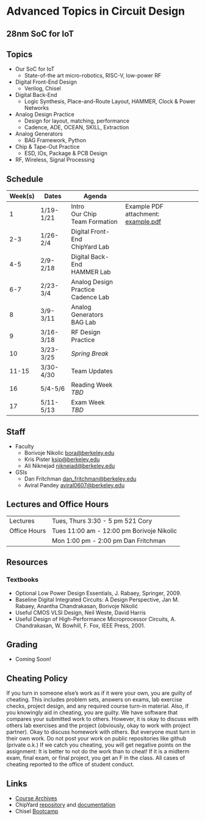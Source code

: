 # Advanced Topics in Circuit Design 
## 28nm SoC for IoT 
## Topics 

* Our SoC for IoT
    * State-of-the art micro-robotics, RISC-V, low-power RF 
* Digital Front-End Design 
    * Verilog, Chisel
* Digital Back-End 
    * Logic Synthesis, Place-and-Route Layout, HAMMER, Clock & Power Networks 
* Analog Design Practice
    * Design for layout, matching, performance 
    * Cadence, ADE, OCEAN, SKILL, Extraction
* Analog Generators 
    * BAG Framework, Python
* Chip & Tape-Out Practice
    * ESD, IOs, Package & PCB Design 
* RF, Wireless, Signal Processing 

## Schedule 

| Week(s)     | Dates       | Agenda                                    |               |
| ----------- | ----------- | ----------------------------------------- |-------------- |
| 1           | 1/19-1/21   | Intro <br/> Our Chip <br/> Team Formation | Example PDF attachment: [example.pdf](assets/demo.pdf) |
| 2-3         | 1/26-2/4    | Digital Front-End <br/> ChipYard Lab      |               |
| 4-5         | 2/9-2/18    | Digital Back-End <br/> HAMMER Lab         |               |
| 6-7         | 2/23-3/4    | Analog Design Practice <br/> Cadence Lab  |               |
| 8           | 3/9-3/11    | Analog Generators <br/> BAG Lab           |               |
| 9           | 3/16-3/18   | RF Design Practice                        |               |
| 10          | 3/23-3/25   | *Spring Break*                            |               |
| 11-15       | 3/30-4/30   | Team Updates                              |               |
| 16          | 5/4-5/6     | Reading Week <br/> *TBD*                  |               |
| 17          | 5/11-5/13   | Exam Week <br/> *TBD*                     |               |

## Staff

* Faculty 
    * Borivoje Nikolic bora@berkeley.edu
    * Kris Pister ksjp@berkeley.edu
    * Ali Niknejad niknejad@berkeley.edu
* GSIs
    * Dan Fritchman dan_fritchman@berkeley.edu
    * Aviral Pandey aviral0607@berkeley.edu

## Lectures and Office Hours

|               |                                                                | 
|---------------|----------------------------------------------------------------| 
| Lectures      | Tues, Thurs	3:30 - 5 pm	521 Cory                               |
| Office Hours  | Tues	11:00 am - 12:00 pm		Borivoje Nikolic                 |
|               | Mon	1:00 pm - 2:00 pm	Dan Fritchman                          | 

## Resources

### Textbooks

* Optional Low Power Design Essentials, J. Rabaey, Springer, 2009.
* Baseline Digital Integrated Circuits: A Design Perspective, Jan M. Rabaey, Anantha Chandrakasan, Borivoje Nikolić
* Useful CMOS VLSI Design, Neil Weste, David Harris
* Useful Design of High-Performance Microprocessor Circuits, A. Chandrakasan, W. Bowhill, F. Fox, IEEE Press, 2001.

## Grading

* Coming Soon! 

## Cheating Policy

If you turn in someone else’s work as if it were your own, you are guilty of cheating.  This includes problem sets, answers on exams, lab exercise checks, project design, and any required course turn-in material.
Also, if you knowingly aid in cheating, you are guilty.
We have software that compares your submitted work to others.
However, it is okay to discuss with others lab exercises and the project (obviously, okay to work with project partner). Okay to discuss homework with others. But everyone must turn in their own work.
Do not post your work on public repositories like github (private o.k.)
If we catch you cheating, you will get negative points on the assignment: It is better to not do the work than to cheat!  If it is a midterm exam, final exam, or final project, you get an F in the class.  All cases of cheating reported to the office of student conduct. 

## Links 

* [Course Archives](https://inst.eecs.berkeley.edu/~ee290c/archives.html)
* ChipYard [repository](https://github.com/ucb-bar/chipyard) and [documentation](https://chipyard.readthedocs.io/en/latest/)
* Chisel [Bootcamp](https://github.com/freechipsproject/chisel-bootcamp)

